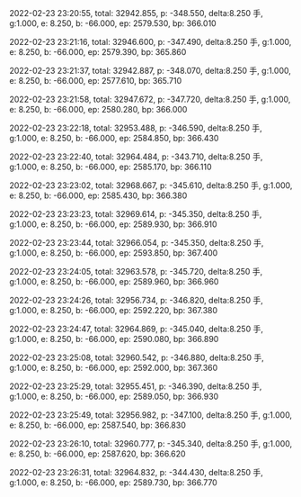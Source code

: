 2022-02-23 23:20:55, total: 32942.855, p: -348.550, delta:8.250 手, g:1.000, e: 8.250, b: -66.000, ep: 2579.530, bp: 366.010

2022-02-23 23:21:16, total: 32946.600, p: -347.490, delta:8.250 手, g:1.000, e: 8.250, b: -66.000, ep: 2579.390, bp: 365.860

2022-02-23 23:21:37, total: 32942.887, p: -348.070, delta:8.250 手, g:1.000, e: 8.250, b: -66.000, ep: 2577.610, bp: 365.710

2022-02-23 23:21:58, total: 32947.672, p: -347.720, delta:8.250 手, g:1.000, e: 8.250, b: -66.000, ep: 2580.280, bp: 366.000

2022-02-23 23:22:18, total: 32953.488, p: -346.590, delta:8.250 手, g:1.000, e: 8.250, b: -66.000, ep: 2584.850, bp: 366.430

2022-02-23 23:22:40, total: 32964.484, p: -343.710, delta:8.250 手, g:1.000, e: 8.250, b: -66.000, ep: 2585.170, bp: 366.110

2022-02-23 23:23:02, total: 32968.667, p: -345.610, delta:8.250 手, g:1.000, e: 8.250, b: -66.000, ep: 2585.430, bp: 366.380

2022-02-23 23:23:23, total: 32969.614, p: -345.350, delta:8.250 手, g:1.000, e: 8.250, b: -66.000, ep: 2589.930, bp: 366.910

2022-02-23 23:23:44, total: 32966.054, p: -345.350, delta:8.250 手, g:1.000, e: 8.250, b: -66.000, ep: 2593.850, bp: 367.400

2022-02-23 23:24:05, total: 32963.578, p: -345.720, delta:8.250 手, g:1.000, e: 8.250, b: -66.000, ep: 2589.960, bp: 366.960

2022-02-23 23:24:26, total: 32956.734, p: -346.820, delta:8.250 手, g:1.000, e: 8.250, b: -66.000, ep: 2592.220, bp: 367.380

2022-02-23 23:24:47, total: 32964.869, p: -345.040, delta:8.250 手, g:1.000, e: 8.250, b: -66.000, ep: 2590.080, bp: 366.890

2022-02-23 23:25:08, total: 32960.542, p: -346.880, delta:8.250 手, g:1.000, e: 8.250, b: -66.000, ep: 2592.000, bp: 367.360

2022-02-23 23:25:29, total: 32955.451, p: -346.390, delta:8.250 手, g:1.000, e: 8.250, b: -66.000, ep: 2589.050, bp: 366.930

2022-02-23 23:25:49, total: 32956.982, p: -347.100, delta:8.250 手, g:1.000, e: 8.250, b: -66.000, ep: 2587.540, bp: 366.830

2022-02-23 23:26:10, total: 32960.777, p: -345.340, delta:8.250 手, g:1.000, e: 8.250, b: -66.000, ep: 2587.620, bp: 366.620

2022-02-23 23:26:31, total: 32964.832, p: -344.430, delta:8.250 手, g:1.000, e: 8.250, b: -66.000, ep: 2589.730, bp: 366.770